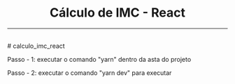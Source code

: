 <div align="center">
<h1>Cálculo de IMC - React
</div>
  
<hr />
<br />
# calculo_imc_react

<p>Passo - 1: executar o comando "yarn" dentro da asta do projeto</p>
<p>Passo - 2: executar o comando "yarn dev" para executar</p>
